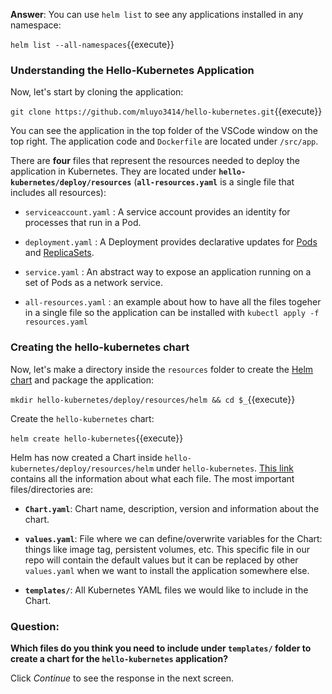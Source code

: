 
**Answer**: You can use `helm list` to see any applications installed in any namespace:

`helm list --all-namespaces`{{execute}}

### Understanding the Hello-Kubernetes Application

Now, let's start by cloning the application:

`git clone https://github.com/mluyo3414/hello-kubernetes.git`{{execute}}

You can see the application in the top folder of the VSCode window on the top right. The application code and `Dockerfile` are located under `/src/app`.

There are **four** files that represent the resources needed to deploy the application in Kubernetes. They are located under **`hello-kubernetes/deploy/resources`** (**`all-resources.yaml`** is a single file that includes all resources):

* `serviceaccount.yaml` : A service account provides an identity for processes that run in a Pod. 

* `deployment.yaml` : A Deployment provides declarative updates for [Pods](https://kubernetes.io/docs/concepts/workloads/pods/) and [ReplicaSets](https://kubernetes.io/docs/concepts/workloads/controllers/replicaset/).

* `service.yaml` : An abstract way to expose an application running on a set of Pods as a network service.

* `all-resources.yaml` : an example about how to have all the files togeher in a single file so the application can be installed with `kubectl apply -f resources.yaml`

### Creating the hello-kubernetes chart

Now, let's make a directory inside the `resources` folder to create the [Helm chart](https://helm.sh/docs/topics/charts/) and package the application:

`mkdir hello-kubernetes/deploy/resources/helm && cd $_`{{execute}}

Create the `hello-kubernetes` chart:

`helm create hello-kubernetes`{{execute}}

Helm has now created a Chart inside `hello-kubernetes/deploy/resources/helm` under `hello-kubernetes`. [This link](https://helm.sh/docs/topics/charts/#the-chart-file-structure) contains all the information about what each file. The most important files/directories are:

* **`Chart.yaml`**: Chart name, description, version and information about the chart.

* **`values.yaml`**: File where we can define/overwrite variables for the Chart: things like image tag, persistent volumes, etc. This specific file in our repo will contain the default values but it can be replaced by other `values.yaml` when we want to install the application somewhere else.

* **`templates/`**: All Kubernetes YAML files we would like to include in the Chart.

### Question:

**Which files do you think you need to include under `templates/` folder to create a chart for the `hello-kubernetes` application?**

Click *Continue* to see the response in the next screen.



